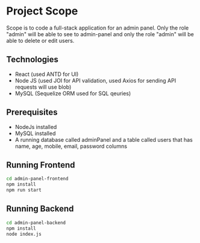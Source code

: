 # Project Scope

Scope is to code a full-stack application for an admin panel. Only the role "admin" will be able to see to admin-panel and only the role "admin" will be able to delete or edit users. 


## Technologies

- React (used ANTD for UI)
- Node JS (used JOI for API validation, used Axios for sending API requests will use blob)
- MySQL (Sequelize ORM used for SQL qeuries)



## Prerequisites
- NodeJs installed
- MySQL installed 
- A running database called adminPanel and a table called users that has name, age, mobile, email, password columns

## Running Frontend
```bash
cd admin-panel-frontend
npm install
npm run start
```

## Running Backend
```bash
cd admin-panel-backend
npm install
node index.js
```

